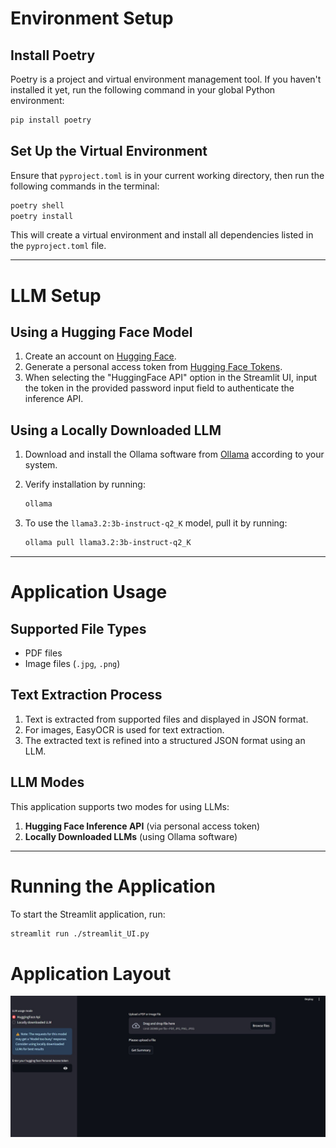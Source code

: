 # Environment Setup

## Install Poetry
Poetry is a project and virtual environment management tool. If you haven't installed it yet, run the following command in your global Python environment:

```bash
pip install poetry
```

## Set Up the Virtual Environment
Ensure that `pyproject.toml` is in your current working directory, then run the following commands in the terminal:

```bash
poetry shell
poetry install
```

This will create a virtual environment and install all dependencies listed in the `pyproject.toml` file.

---

# LLM Setup

## Using a Hugging Face Model
1. Create an account on [Hugging Face](https://huggingface.co/).
2. Generate a personal access token from [Hugging Face Tokens](https://huggingface.co/settings/tokens).
3. When selecting the "HuggingFace API" option in the Streamlit UI, input the token in the provided password input field to authenticate the inference API.

## Using a Locally Downloaded LLM
1. Download and install the Ollama software from [Ollama](https://ollama.com/) according to your system.
2. Verify installation by running:

   ```bash
   ollama
   ```

3. To use the `llama3.2:3b-instruct-q2_K` model, pull it by running:

   ```bash
   ollama pull llama3.2:3b-instruct-q2_K
   ```

---

# Application Usage

## Supported File Types
- PDF files
- Image files (`.jpg`, `.png`)

## Text Extraction Process
1. Text is extracted from supported files and displayed in JSON format.
2. For images, EasyOCR is used for text extraction.
3. The extracted text is refined into a structured JSON format using an LLM.

## LLM Modes
This application supports two modes for using LLMs:
1. **Hugging Face Inference API** (via personal access token)
2. **Locally Downloaded LLMs** (using Ollama software)

---

# Running the Application
To start the Streamlit application, run:

```bash
streamlit run ./streamlit_UI.py
```
# Application Layout

![Application Screenshot](images\app.jpg)
